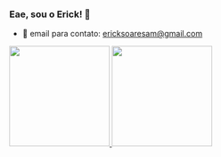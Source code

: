 ### Eae, sou o Erick! 👋

- 📧 email para contato: ericksoaresam@gmail.com


<div>
  <a href="https://github.com/ErickSoaresM">
    <img height="180em" src="https://github-read-me-stats.vercel.app/api?username=ErickSoaresM&show_icons=true&theme=chartreuse-dark&include_all_commits=true&count_private=true"/>
  <img height="180em" src="https://github-readme-stats.vercel.app/api/top-langs/?username=ErickSOaresM&layout=compact&langs_count=16&theme=chartreuse-dark"/>
</div>
